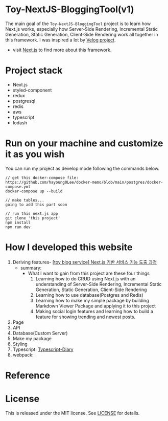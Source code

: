 # Toy-NextJS-BloggingTool(v1)

The main goal of the `Toy-NextJS-BloggingTool` project is to learn how Next.js works, especially how Server-Side Rendering, Incremental Static Generation, Static Generation, Client-Side Rendering work all together in this framework. I was inspired a lot by [Velog project](https://github.com/velopert/velog).

- visit [Next.js](https://nextjs.org) to find more about this framework.

# Project stack

- Next.js
- styled-component
- redux
- postgresql
- redis
- aws
- typescript
- lodash

# Run on your machine and customize it as you wish

You can run my project as develop mode following the commands below.

```
// get this docker-compose file: https://github.com/hayoung0Lee/docker-memo/blob/main/postgres/docker-compose.yml
docker-compose up --build

// make tables...
going to add this part soon

// run this next.js app
git clone 'this project'
npm install
npm run dev
```

# How I developed this website

1. Deriving features- [[toy blog service] Next.js 기반 서비스 기능 도출 과정](https://mytutorials.tistory.com/341)
   - summary:
     - What I want to gain from this project are these four things
       1. Learning how to do CRUD using Next.js with an understanding of Server-Side Rendering, Incremental Static Generation, Static Generation, Client-Side Rendering
       2. Learning how to use database(Postgres and Redis)
       3. Learning how to make my simple package by building Markdown Viewer Package and applying it to this project
       4. Making social login features and learning how to build a feature for showing trending and newest posts.
2. Page
3. API
4. Database(Custom Server)
5. Make my package
6. Styling
7. Typescript: [Typescript-Diary](https://github.com/hayoung0Lee/Typescript-Diary)
8. webpack:

<!-- 8. Authentication
1. Database
2. Redis
3.  CRUD
4.  Throttle, Debounce
5.  Deploy with AWS -->

# Reference

# License

This is released under the MIT license. See [LICENSE](LICENSE) for details.
